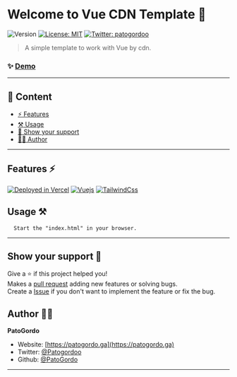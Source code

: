 # Welcome to Vue CDN Template 👋
![Version](https://img.shields.io/badge/version-2.0-blue.svg?cacheSeconds=2592000)
[![License: MIT](https://img.shields.io/badge/License-MIT-yellow.svg)](#)
[![Twitter: patogordoo](https://img.shields.io/twitter/follow/patogordoo.svg?style=social)](https://twitter.com/patogordoo)

> A simple template to work with Vue by cdn.

### ✨ [Demo](https://vue-router-template.ga)

***

## :bookmark_tabs: Content

- [:zap: Features](#features-zap)
- [:hammer_and_pick: Usage](#usage-hammer_and_pick)
- [:handshake: Show your support](#show-your-support-handshake)
- [:technologist: Author](#author-technologist)

---

## Features :zap:
[![Deployed in Vercel](https://img.shields.io/badge/Vercel-000000?style=for-the-badge&logo=vercel&logoColor=white)](https://rocketlaunches.ga)
[![Vuejs](https://img.shields.io/badge/Vue.js-35495E?style=for-the-badge&logo=vue.js&logoColor=4FC08D)](https://vuejs.org/)
[![TailwindCss](https://img.shields.io/badge/Tailwind%20CSS-38B2AC?style=for-the-badge&logo=Tailwind%20CSS&logoColor=white)](https://tailwindcss.com/)

## Usage :hammer_and_pick:
```
  Start the "index.html" in your browser.
```
***


## Show your support :handshake:

Give a ⭐️ if this project helped you!<br>
Makes a [pull request](https://github.com/PatoGordo/VueCDNTemplate/pulls) adding new features or solving bugs. <br>
Create a [Issue](https://github.com/PatoGordo/VueCDNTemplate/issues) if you don't want to implement the feature or fix the bug. <br>

## Author :technologist:

**PatoGordo**

* Website: [https://patogordo.ga](https://patogordo.ga) <br>
* Twitter: [@Patogordoo](https://twitter.com/Patogordoo) <br>
* Github: [@PatoGordo](https://github.com/PatoGordo) <br>

***